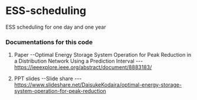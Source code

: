 # ESS-scheduling
ESS scheduling for one day and one year

### Documentations for this code
1. Paper 
--Optimal Energy Storage System Operation for Peak Reduction in a Distribution Network Using a Prediction Interval
---https://ieeexplore.ieee.org/abstract/document/8883183/

2. PPT slides
--Slide share 
---https://www.slideshare.net/DaisukeKodaira/optimal-energy-storage-system-operation-for-peak-reduction

